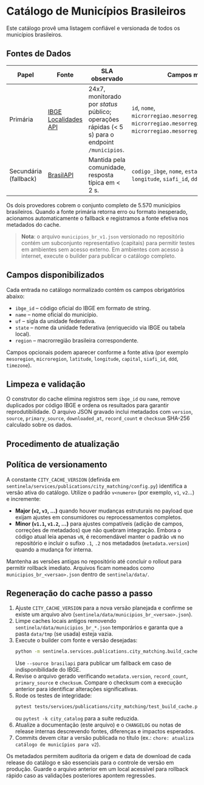 # Catálogo de Municípios Brasileiros

Este catálogo provê uma listagem confiável e versionada de todos os municípios brasileiros.

## Fontes de Dados

| Papel | Fonte | SLA observado | Campos mínimos | Limitações conhecidas |
| --- | --- | --- | --- | --- |
| Primária | [IBGE Localidades API](https://servicodados.ibge.gov.br/api/docs/localidades) | 24x7, monitorado por _status_ público; operações rápidas (&lt; 5 s) para o endpoint `/municipios`. | `id`, `nome`, `microrregiao.mesorregiao.UF.sigla`, `microrregiao.mesorregiao.UF.nome`, `microrregiao.mesorregiao.UF.regiao.nome`. | Ausência de lat/long; indisponibilidade eventual em janelas de manutenção.
| Secundária (fallback) | [BrasilAPI](https://brasilapi.com.br/docs#tag/IBGE) | Mantida pela comunidade, resposta típica em &lt; 2 s. | `codigo_ibge`, `nome`, `estado`, `latitude`, `longitude`, `siafi_id`, `ddd`. | Disponibilidade "best effort"; pode divergir nos metadados de UF.

Os dois provedores cobrem o conjunto completo de 5.570 municípios brasileiros. Quando a fonte primária retorna erro ou formato inesperado, acionamos automaticamente o fallback e registramos a fonte efetiva nos metadados do cache.

> **Nota**: o arquivo `municipios_br_v1.json` versionado no repositório contém um subconjunto representativo (capitais) para permitir testes em ambientes sem acesso externo. Em ambientes com acesso à internet, execute o builder para publicar o catálogo completo.

## Campos disponibilizados

Cada entrada no catálogo normalizado contém os campos obrigatórios abaixo:

* `ibge_id` – código oficial do IBGE em formato de string.
* `name` – nome oficial do município.
* `uf` – sigla da unidade federativa.
* `state` – nome da unidade federativa (enriquecido via IBGE ou tabela local).
* `region` – macrorregião brasileira correspondente.

Campos opcionais podem aparecer conforme a fonte ativa (por exemplo `mesoregion`, `microregion`, `latitude`, `longitude`, `capital`, `siafi_id`, `ddd`, `timezone`).

## Limpeza e validação

O construtor do cache elimina registros sem `ibge_id` ou `name`, remove duplicados por código IBGE e ordena os resultados para garantir reprodutibilidade. O arquivo JSON gravado inclui metadados com `version`, `source`, `primary_source`, `downloaded_at`, `record_count` e `checksum` SHA-256 calculado sobre os dados.

## Procedimento de atualização

## Política de versionamento

A constante `CITY_CACHE_VERSION` (definida em `sentinela/services/publications/city_matching/config.py`) identifica a versão ativa do catálogo. Utilize o padrão `v<numero>` (por exemplo, `v1`, `v2`...) e incremente:

- **Major (`v2`, `v3`, ...)** quando houver mudanças estruturais no payload que exijam ajustes em consumidores ou reprocessamentos completos.
- **Minor (`v1.1`, `v1.2`, ...)** para ajustes compatíveis (adição de campos, correções de metadados) que não quebram integração. Embora o código atual leia apenas `vN`, é recomendável manter o padrão `vN` no repositório e incluir o sufixo `.1`, `.2` nos metadados (`metadata.version`) quando a mudança for interna.

Mantenha as versões antigas no repositório até concluir o rollout para permitir rollback imediato. Arquivos ficam nomeados como `municipios_br_<versao>.json` dentro de `sentinela/data/`.

## Regeneração do cache passo a passo

1. Ajuste `CITY_CACHE_VERSION` para a nova versão planejada e confirme se existe um arquivo alvo (`sentinela/data/municipios_br_<versao>.json`).
2. Limpe caches locais antigos removendo `sentinela/data/municipios_br_*.json` temporários e garanta que a pasta `data/tmp` (se usada) esteja vazia.
3. Execute o builder com fonte e versão desejadas:
   ```bash
   python -m sentinela.services.publications.city_matching.build_cache --source ibge --version <nova_versao> --refresh
   ```
   Use `--source brasilapi` para publicar um fallback em caso de indisponibilidade do IBGE.
4. Revise o arquivo gerado verificando `metadata.version`, `record_count`, `primary_source` e `checksum`. Compare o checksum com a execução anterior para identificar alterações significativas.
5. Rode os testes de integridade:
   ```bash
   pytest tests/services/publications/city_matching/test_build_cache.py
   ```
   ou `pytest -k city_catalog` para a suíte reduzida.
6. Atualize a documentação (este arquivo) e o `CHANGELOG` ou notas de release internas descrevendo fontes, diferenças e impactos esperados.
7. Commits devem citar a versão publicada no título (ex.: `chore: atualiza catálogo de municípios para v2`).

Os metadados permitem auditoria da origem e data de download de cada release do catálogo e são essenciais para o controle de versão em produção. Guarde o arquivo anterior em um local acessível para rollback rápido caso as validações posteriores apontem regressões.
